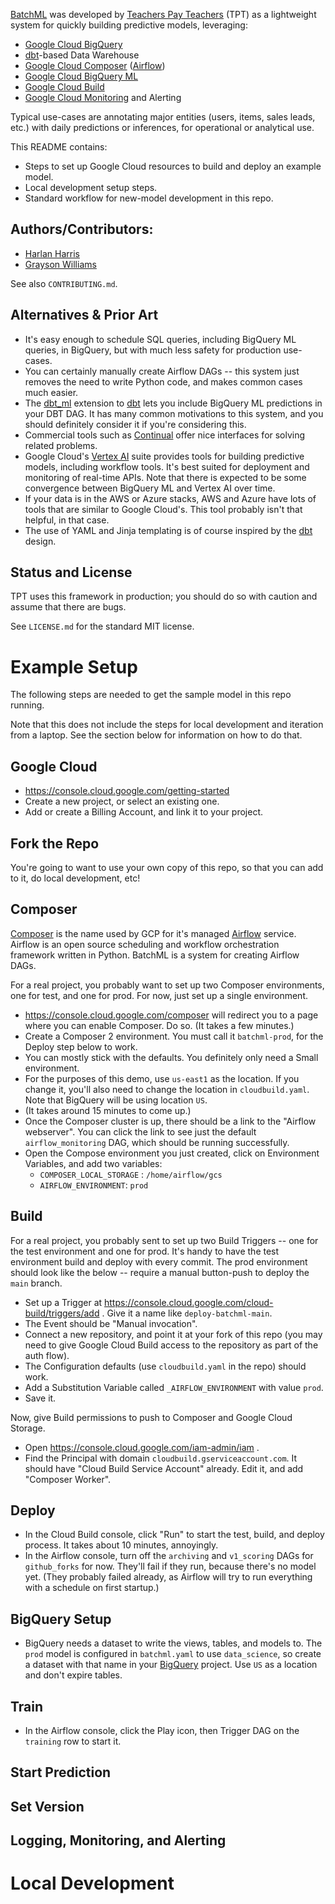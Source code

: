 [BatchML](https://github.com/TeachersPayTeachers/BatchML-public) was developed by 
[Teachers Pay Teachers](https://www.teacherspayteachers.com/Careers) (TPT)
as a lightweight system for quickly building predictive models, leveraging:

* [Google Cloud BigQuery](https://cloud.google.com/bigquery)
* [dbt](http://getdbt.com)-based Data Warehouse
* [Google Cloud Composer](https://cloud.google.com/composer) ([Airflow](https://airflow.apache.org/))
* [Google Cloud BigQuery ML](https://cloud.google.com/bigquery-ml/docs?hl=en)
* [Google Cloud Build](https://cloud.google.com/build?hl=en)
* [Google Cloud Monitoring](https://cloud.google.com/monitoring) and Alerting

Typical use-cases are annotating major entities (users, items, sales leads, etc.) with daily predictions
or inferences, for operational or analytical use.

This README contains:

* Steps to set up Google Cloud resources to build and deploy an example model.
* Local development setup steps.
* Standard workflow for new-model development in this repo.

## Authors/Contributors:

* [Harlan Harris](https://github.com/harlanh)
* [Grayson Williams](https://github.com/grayson-tpt)

See also `CONTRIBUTING.md`.

## Alternatives & Prior Art

* It's easy enough to schedule SQL queries, including BigQuery ML queries, in BigQuery, but with much less 
safety for production use-cases.
* You can certainly manually create Airflow DAGs -- this system just removes the need to write Python code, 
and makes common cases much easier.
* The [dbt_ml](https://hub.getdbt.com/kristeligt-dagblad/dbt_ml/latest/) extension to 
[dbt](http://getdbt.com) lets you include BigQuery ML predictions in your DBT DAG. It has many
common motivations to this system, and you should definitely consider it if you're considering this.
* Commercial tools such as [Continual](https://continual.ai/) offer nice interfaces for solving related problems.
* Google Cloud's [Vertex AI](https://cloud.google.com/vertex-ai) suite provides tools for building predictive models, including workflow
tools. It's best suited for deployment and monitoring of real-time APIs. Note that there is expected to
be some convergence between BigQuery ML and Vertex AI over time.
* If your data is in the AWS or Azure stacks, AWS and Azure have lots of tools that are similar to Google Cloud's. This tool probably isn't that helpful, in that case.
* The use of YAML and Jinja templating is of course inspired by the [dbt](http://getdbt.com) design.

## Status and License

TPT uses this framework in production; you should do so with caution and assume that there
are bugs.

See `LICENSE.md` for the standard MIT license.

# Example Setup

The following steps are needed to get the sample model in this repo running. 

Note that this does not include the steps for local development and iteration from a laptop.
See the section below for information on how to do that.

## Google Cloud

* https://console.cloud.google.com/getting-started
* Create a new project, or select an existing one.
* Add or create a Billing Account, and link it to your project.

## Fork the Repo

You're going to want to use your own copy of this repo, so that you can add to it, do local development, etc!

## Composer

[Composer](https://cloud.google.com/composer) is the name used by GCP for it's managed [Airflow](https://airflow.apache.org/) service. Airflow is an open source scheduling and workflow orchestration
framework written in Python. BatchML is a system for creating Airflow DAGs.

For a real project, you probably want to set up two Composer environments, one for test, and one for prod.
For now, just set up a single environment.

* https://console.cloud.google.com/composer will redirect you to a page where you can enable Composer. Do so.
(It takes a few minutes.)
* Create a Composer 2 environment. You must call it `batchml-prod`, for the Deploy step below to work. 
* You can mostly stick with the defaults. You definitely only need a Small environment. 
* For the purposes of this demo, use `us-east1` as the location. If you change it, you'll also need to change the 
location in `cloudbuild.yaml`. Note that BigQuery will be using location `US`.
* (It takes around 15 minutes to come up.)
* Once the Composer cluster is up, there should be a link to the "Airflow webserver". You can click the link 
to see just the default `airflow_monitoring` DAG, which should be running successfully.
* Open the Compose environment you just created, click on Environment Variables, and add two variables:
  * `COMPOSER_LOCAL_STORAGE` : `/home/airflow/gcs`
  * `AIRFLOW_ENVIRONMENT`: `prod`

## Build

For a real project, you probably sent to set up two Build Triggers -- one for the test environment and one for
prod. It's handy to have the test environment build and deploy with every commit. The prod environment should
look like the below -- require a manual button-push to deploy the `main` branch.

* Set up a Trigger at https://console.cloud.google.com/cloud-build/triggers/add . Give it a name like
`deploy-batchml-main`. 
* The Event should be "Manual invocation". 
* Connect a new repository, and point it at
your fork of this repo (you may need to give Google Cloud Build access to the repository as part of the
auth flow). 
* The Configuration defaults (use `cloudbuild.yaml` in the repo) should work.
* Add a Substitution Variable called `_AIRFLOW_ENVIRONMENT` with value `prod`.
* Save it.

Now, give Build permissions to push to Composer and Google Cloud Storage.

* Open https://console.cloud.google.com/iam-admin/iam .
* Find the Principal with domain `cloudbuild.gserviceaccount.com`. It should have "Cloud Build Service Account"
already. Edit it, and add "Composer Worker".

## Deploy

* In the Cloud Build console, click "Run" to start the test, build, and deploy process. It takes about 10
minutes, annoyingly.
* In the Airflow console, turn off the `archiving` and `v1_scoring` DAGs for `github_forks` for now. 
They'll fail if they run, because there's no model yet. (They probably failed already, as Airflow will try
to run everything with a schedule on first startup.)

## BigQuery Setup

* BigQuery needs a dataset to write the views, tables, and models to. The `prod` model is configured in
`batchml.yaml` to use `data_science`, so create a dataset with that name in your
[BigQuery](https://console.cloud.google.com/bigquery) project. Use `US` as a location and don't
expire tables.

## Train

* In the Airflow console, click the Play icon, then Trigger DAG on the `training` row to start it.

## Start Prediction

## Set Version

## Logging, Monitoring, and Alerting


# Local Development

